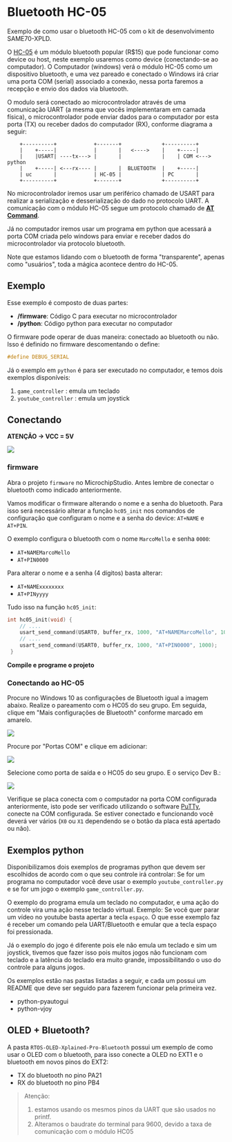 # Bluetooth HC-05

Exemplo de como usar o bluetooth HC-05 com o kit de desenvolvimento
SAME70-XPLD.

O [HC-05](https://www.itead.cc/wiki/Serial_Port_Bluetooth_Module_(Master/Slave)_:_HC-05)
é um módulo bluetooth popular (R$15) que pode funcionar como
device ou host, neste exemplo usaremos como device (conectando-se ao
computador). O Computador (windows) verá o módulo HC-05 como um dispositivo
bluetooth, e uma vez pareado e conectado o Windows irá criar uma porta
COM (serial) associado a conexão, nessa porta faremos a recepção e 
envio dos dados via bluetooth.

O modulo será conectado ao microcontrolador através de uma comunicação
UART (a mesma que vocês implementaram em camada física), o microcontrolador
pode enviar dados para o computador por esta porta (TX) ou receber
dados do computador (RX), conforme diagrama a seguir:

``` 
    +----------+            +-------+             +----------+
    |    +-----|            |       |   <---->    |    +-----|
    |    |USART| ----tx---> |       |             |    | COM <---> python
    |    +-----| <---rx---- |       |  BLUETOOTH  |    +-----|
    | uc       |            | HC-05 |             | PC       |
    +----------+            +-------+             +----------+
```

No microcontrolador iremos usar um periférico chamado de USART para
realizar a serialização e desserialização do dado no protocolo UART.
A comunicação com o módulo HC-05 segue um protocolo chamado de 
[**AT Command**](https://www.itead.cc/wiki/Serial_Port_Bluetooth_Module_(Master/Slave)_:_HC-05).

Já no computador iremos usar um programa em python que acessará 
a porta COM criada pelo windows para enviar e receber dados do
microcontrolador via protocolo bluetooth.

Note que estamos lidando com o bluetooth de forma "transparente",
apenas como "usuários", toda a mágica acontece dentro do HC-05.

## Exemplo

Esse exemplo é composto de duas partes:

- **/firmware**: Código C para executar no microcontrolador
- **/python**: Código python para executar no computador

O firmware pode operar de duas maneira: conectado ao bluetooth ou não. 
Isso é definido no firmware descomentando o define: 

```c
#define DEBUG_SERIAL
```

Já o exemplo em `python` é para ser executado no computador, e temos
dois exemplos disponíveis: 

1. `game_controller` : emula um teclado
1. `youtube_controller` : emula um joystick 

## Conectando

**ATENÇÃO -> VCC = 5V**

![](doc/diagrama_ligacao_hc06.png)

### firmware

Abra o projeto `firmware` no MicrochipStudio. Antes lembre de conectar o bluetooth como indicado anteriormente.

Vamos modificar o firmware alterando o nome e a senha do bluetooth. 
Para isso será necessário alterar a função `hc05_init` nos comandos de configuração
que configuram o nome e a senha do device: `AT+NAME` e `AT+PIN`.

O exemplo configura o bluetooth com o nome `MarcoMello` e senha `0000`:

- `AT+NAMEMarcoMello`
- `AT+PIN0000`

Para alterar o nome e a senha (4 dígitos) basta alterar:

- `AT+NAMExxxxxxxx`
- `AT+PINyyyy`

Tudo isso na função `hc05_init`:

```c
int hc05_init(void) {
    // ....
	usart_send_command(USART0, buffer_rx, 1000, "AT+NAMEMarcoMello", 1000); 
    // ....
	usart_send_command(USART0, buffer_rx, 1000, "AT+PIN0000", 1000);
 }
```

**Compile e programe o projeto**

### Conectando ao HC-05 

Procure no Windows 10 as configurações de Bluetooth igual a imagem abaixo. Realize o pareamento com o HC05 do seu grupo. Em seguida, clique em "Mais configurações de Bluetooth" conforme marcado em amarelo.   

![](doc/bluetooth1.png)

Procure por "Portas COM" e clique em adicionar:

![](doc/bluetooth2.png)

Selecione como porta de saída e o HC05 do seu grupo. E o serviço Dev B.:

![](doc/bluetooth3.png)

Verifique se placa conecta com o computador na porta COM configurada anteriormente, isto pode ser verificado utilizando o software [PuTTy](https://www.putty.org), conecte na COM configurada. Se estiver conectado e funcionando você deverá ver vários (`X0` ou `X1` dependendo se o botão da placa está apertado ou não).

## Exemplos python

Disponibilizamos dois exemplos de programas python que devem ser escolhidos de acordo com o que seu controle irá controlar: Se for um programa no computador você deve usar o exemplo `youtube_controller.py` e se for um jogo o exemplo `game_controller.py`.

O exemplo do programa emula um teclado no computador, e uma ação do controle vira uma ação nesse teclado virtual. Exemplo: Se você quer parar um vídeo no youtube basta apertar a tecla `espaço`. O que esse exemplo faz é receber um comando pela UART/Bluetooth e emular que a tecla espaço foi pressionada.

Já o exemplo do jogo é diferente pois ele não emula um teclado e sim um joystick, tivemos que fazer isso pois muitos jogos não funcionam com teclado e a latência do teclado era muito grande, impossibilitando o uso do controle para alguns jogos.

Os exemplos estão nas pastas listadas a seguir, e cada um possui um README que deve ser seguido para fazerem funcionar pela primeira vez.

- python-pyautogui
- python-vjoy

## OLED + Bluetooth?

A pasta `RTOS-OLED-Xplained-Pro-Bluetooth` possui um exemplo de como usar o OLED com o bluetooth, para isso conecte a OLED no EXT1 e o bluetooth em novos pinos do EXT2:

- TX do bluetooth no pino PA21
- RX do bluetooth no pino PB4

> Atenção:
>
> 1. estamos usando os mesmos pinos da UART que são usados no printf.
> 1. Alteramos o baudrate do terminal para 9600, devido a taxa de comunicação com o módulo HC05



